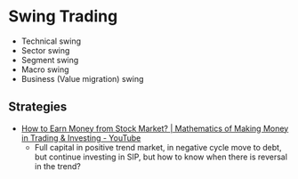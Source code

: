 # Swing Trading

- Technical swing
- Sector swing
- Segment swing
- Macro swing
- Business (Value migration) swing

## Strategies

- [How to Earn Money from Stock Market? | Mathematics of Making Money in Trading & Investing - YouTube](https://www.youtube.com/watch?v=RzMcNFSTCzY)
    - Full capital in positive trend market, in negative cycle move to debt, but continue investing in SIP, but how to know when there is reversal in the trend?

